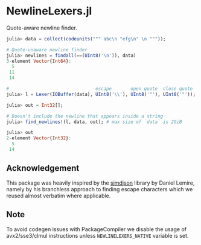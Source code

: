 # NewlineLexers.jl

Quote-aware newline finder.

```julia
julia> data = collect(codeunits(""" abc\n "efg\n" \n """));

# Quote-unaware newline finder
julia> newlines = findall(==(UInt8('\n')), data)
3-element Vector{Int64}:
  5
 11
 14

#                                escape       open quote  close quote
julia> l = Lexer(IOBuffer(data), UInt8('\\'), UInt8('"'), UInt8('"'));

julia> out = Int32[];

# Doesn't include the newline that appears inside a string
julia> find_newlines!(l, data, out); # max size of `data` is 2GiB

julia> out
2-element Vector{Int32}:
  5
 14
```

## Acknowledgement

This package was heavily inspired by the [simdjson](https://github.com/simdjson/simdjson) library by Daniel Lemire, namely by his branchless approach to finding escape characters which we reused almost verbatim where applicable.

## Note

To avoid codegen issues with PackageCompiler we disable the usage of avx2/sse3/clmul instructions unless `NEWLINELEXERS_NATIVE` variable is set.